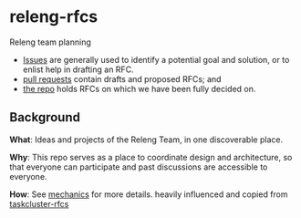 # releng-rfcs

Releng team planning

* [Issues](https://github.com/mozilla-releng/releng-rfcs/issues) are generally used to identify a potential goal and solution, or to enlist help in drafting an RFC.
* [pull requests](https://github.com/mozilla-releng/releng-rfcs/pulls) contain drafts and proposed RFCs; and
* [the repo](rfcs/) holds RFCs on which we have been fully decided on.

## Background

**What**: Ideas and projects of the Releng Team, in one discoverable place.

**Why**: This repo serves as a place to coordinate design and architecture, so that everyone can participate and past discussions are accessible to everyone.

**How**: See [mechanics](mechanics.md) for more details. heavily influenced and copied from [taskcluster-rfcs](https://github.com/taskcluster/taskcluster-rfcs)
